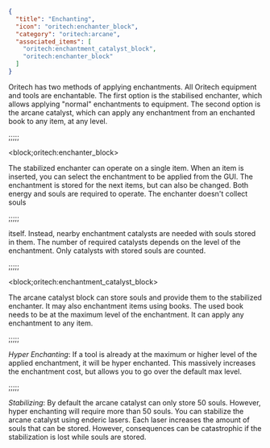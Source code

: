 ```json
{
  "title": "Enchanting",
  "icon": "oritech:enchanter_block",
  "category": "oritech:arcane",
  "associated_items": [
    "oritech:enchantment_catalyst_block",
    "oritech:enchanter_block"
  ]
}
```

Oritech has two methods of applying enchantments. All Oritech equipment and tools are enchantable. The first option is the stabilised enchanter, which allows applying "normal" enchantments to equipment.
The second option is the arcane catalyst, which can apply any enchantment from an enchanted book to any item, at any level.

;;;;;

<block;oritech:enchanter_block>

The stabilized enchanter can operate on a single item. When an item is inserted, you can select the enchantment to be applied from the GUI. 
The enchantment is stored for the next items, but can also be changed.
Both energy and souls are required to operate. The enchanter doesn't collect souls

;;;;;

itself. Instead, nearby enchantment catalysts are needed with souls stored in them. 
The number of required catalysts depends on the level of the enchantment. Only catalysts with stored souls are counted.

;;;;;

<block;oritech:enchantment_catalyst_block>

The arcane catalyst block can store souls and provide them to the stabilized enchanter. It may also enchantment items using books. The used book needs to be at the maximum level of the enchantment.
It can apply any enchantment to any item.

;;;;;

*Hyper Enchanting*:
If a tool is already at the maximum or higher level of the applied enchantment, it will be hyper enchanted. This massively increases the enchantment cost, but allows you to go over the default max level.

;;;;;

*Stabilizing*:
By default the arcane catalyst can only store 50 souls. However, hyper enchanting will require more than 50 souls. You can stabilize the arcane catalyst using enderic lasers. Each laser
increases the amount of souls that can be stored. However, consequences can be catastrophic if the stabilization is lost while souls are stored.
